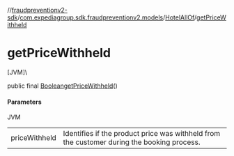 //[fraudpreventionv2-sdk](../../../index.md)/[com.expediagroup.sdk.fraudpreventionv2.models](../index.md)/[HotelAllOf](index.md)/[getPriceWithheld](get-price-withheld.md)

# getPriceWithheld

[JVM]\

public final [Boolean](https://docs.oracle.com/javase/8/docs/api/java/lang/Boolean.html)[getPriceWithheld](get-price-withheld.md)()

#### Parameters

JVM

| | |
|---|---|
| priceWithheld | Identifies if the product price was withheld from the customer during the booking process. |
